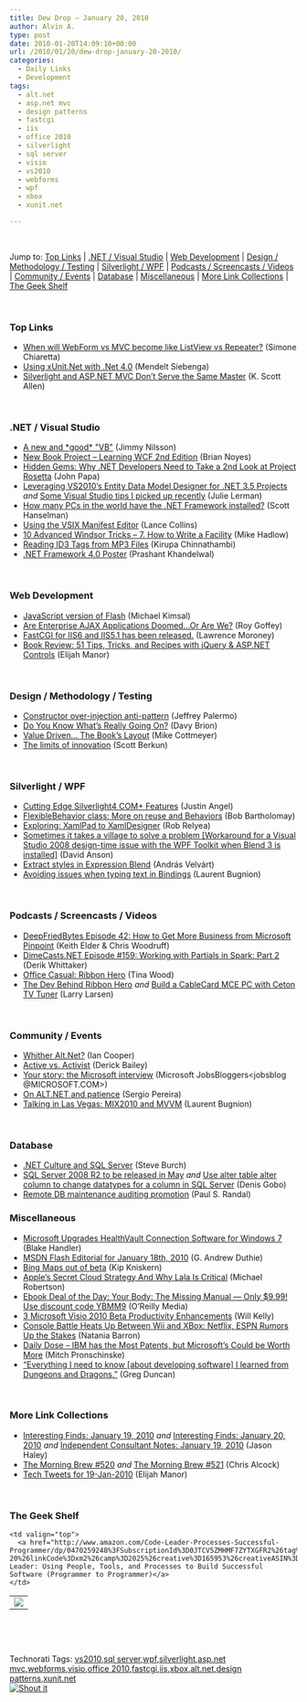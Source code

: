 ```yaml
---
title: Dew Drop – January 20, 2010
author: Alvin A.
type: post
date: 2010-01-20T14:09:10+00:00
url: /2010/01/20/dew-drop-january-20-2010/
categories:
  - Daily Links
  - Development
tags:
  - alt.net
  - asp.net mvc
  - design patterns
  - fastcgi
  - iis
  - office 2010
  - silverlight
  - sql server
  - visio
  - vs2010
  - webforms
  - wpf
  - xbox
  - xunit.net

---
```

&#160;

Jump to: [Top Links][1] | [.NET / Visual Studio][2] | [Web Development][3] | [Design / Methodology / Testing][4] | [Silverlight / WPF][5] | [Podcasts / Screencasts / Videos][6] | [Community / Events][7] | [Database][8] | [Miscellaneous][9] | [More Link Collections][10] | [The Geek Shelf][11] 

&#160;

### <a name="top"></a>Top Links

  * [When will WebForm vs MVC become like ListView vs Repeater?][12] (Simone Chiaretta)
  * [Using xUnit.Net with .Net 4.0][13] (Mendelt Siebenga)
  * [Silverlight and ASP.NET MVC Don’t Serve the Same Master][14] (K. Scott Allen)

&#160;

### <a name="dotnet"></a>.NET / Visual Studio

  * [A new and \*good\* "VB"][15] (Jimmy Nilsson)
  * [New Book Project &#8211; Learning WCF 2nd Edition][16] (Brian Noyes)
  * [Hidden Gems: Why .NET Developers Need to Take a 2nd Look at Project Rosetta][17] (John Papa)
  * [Leveraging VS2010’s Entity Data Model Designer for .NET 3.5 Projects][18] _and_&#160;[Some Visual Studio tips I picked up recently][19] (Julie Lerman)
  * [How many PCs in the world have the .NET Framework installed?][20] (Scott Hanselman)
  * [Using the VSIX Manifest Editor][21] (Lance Collins)
  * [10 Advanced Windsor Tricks – 7. How to Write a Facility][22] (Mike Hadlow)
  * [Reading ID3 Tags from MP3 Files][23] (Kirupa Chinnathambi)
  * [.NET Framework 4.0 Poster][24] (Prashant Khandelwal)

&#160;

### <a name="web"></a>Web Development

  * [JavaScript version of Flash][25] (Michael Kimsal)
  * [Are Enterprise AJAX Applications Doomed…Or Are We?][26] (Roy Goffey)
  * [FastCGI for IIS6 and IIS5.1 has been released.][27] (Lawrence Moroney)
  * [Book Review: 51 Tips, Tricks, and Recipes with jQuery & ASP.NET Controls][28] (Elijah Manor)

&#160;

### <a name="design"></a>Design / Methodology / Testing

  * [Constructor over-injection anti-pattern][29] (Jeffrey Palermo)
  * [Do You Know What’s Really Going On?][30] (Davy Brion)
  * [Value Driven&#8230; The Book&#8217;s Layout][31] (Mike Cottmeyer)
  * [The limits of innovation][32] (Scott Berkun)

&#160;

### <a name="silverlight"></a>Silverlight / WPF

  * [Cutting Edge Silverlight4 COM+ Features][33] (Justin Angel)
  * [FlexibleBehavior class: More on reuse and Behaviors][34] (Bob Bartholomay)
  * [Exploring: XamlPad to XamlDesigner][35] (Rob Relyea)
  * [Sometimes it takes a village to solve a problem [Workaround for a Visual Studio 2008 design-time issue with the WPF Toolkit when Blend 3 is installed]][36] (David Anson)
  * [Extract styles in Expression Blend][37] (András Velvárt)
  * [Avoiding issues when typing text in Bindings][38] (Laurent Bugnion)

&#160;

### <a name="podcasts"></a>Podcasts / Screencasts / Videos

  * [DeepFriedBytes Episode 42: How to Get More Business from Microsoft Pinpoint][39] (Keith Elder & Chris Woodruff)
  * [DimeCasts.NET Episode #159: Working with Partials in Spark: Part 2][40] (Derik Whittaker)
  * [Office Casual: Ribbon Hero][41] (Tina Wood)
  * [The Dev Behind Ribbon Hero][42] _and_&#160;[Build a CableCard MCE PC with Ceton TV Tuner][43] (Larry Larsen)

&#160;

### <a name="events"></a>Community / Events

  * [Whither Alt.Net?][44] (Ian Cooper)
  * [Active vs. Activist][45] (Derick Bailey)
  * [Your story: the Microsoft interview][46] (Microsoft JobsBloggers<jobsblog @MICROSOFT.COM>)
  * [On ALT.NET and patience][47] (Sergio Pereira)
  * [Talking in Las Vegas: MIX2010 and MVVM][48] (Laurent Bugnion)

&#160;

### <a name="db"></a>Database

  * [.NET Culture and SQL Server][49] (Steve Burch)
  * [SQL Server 2008 R2 to be released in May][50] _and_&#160;[Use alter table alter column to change datatypes for a column in SQL Server][51] (Denis Gobo)
  * [Remote DB maintenance auditing promotion][52] (Paul S. Randal)

<a name="sp"></a>

### <a name="misc"></a>Miscellaneous

  * [Microsoft Upgrades HealthVault Connection Software for Windows 7][53] (Blake Handler)
  * [MSDN Flash Editorial for January 18th, 2010][54] (G. Andrew Duthie)
  * [Bing Maps out of beta][55] (Kip Kniskern)
  * [Apple’s Secret Cloud Strategy And Why Lala Is Critical][56] (Michael Robertson)
  * [Ebook Deal of the Day: Your Body: The Missing Manual &#8212; Only $9.99! Use discount code YBMM9][57] (O&#8217;Reilly Media)
  * [3 Microsoft Visio 2010 Beta Productivity Enhancements][58] (Will Kelly)
  * [Console Battle Heats Up Between Wii and XBox: Netflix, ESPN Rumors Up the Stakes][59] (Natania Barron)
  * [Daily Dose &#8211; IBM has the Most Patents, but Microsoft&#8217;s Could be Worth More][60] (Mitch Pronschinske)
  * [“Everything I need to know [about developing software] I learned from Dungeons and Dragons.”][61] (Greg Duncan)

&#160;

### <a name="links"></a>More Link Collections

  * [Interesting Finds: January 19, 2010][62] _and_&#160;[Interesting Finds: January 20, 2010][63] _and_&#160;[Independent Consultant Notes: January 19, 2010][64] (Jason Haley)
  * [The Morning Brew #520][65] _and_&#160;[The Morning Brew #521][66] (Chris Alcock)
  * [Tech Tweets for 19-Jan-2010][67] (Elijah Manor)

&#160;

### <a name="shelf"></a>The Geek Shelf

<table border="0" cellspacing="0" cellpadding="0">
  <tr>
    <td>
      <img data-recalc-dims="1" decoding="async" src="https://i0.wp.com/ecx.images-amazon.com/images/I/411p-e-yCcL._SL160_.jpg?w=660" />
    </td>
    
    <td valign="top">
      <a href="http://www.amazon.com/Code-Leader-Processes-Successful-Programmer/dp/0470259248%3FSubscriptionId%3D0JTCV5ZMHMF7ZYTXGFR2%26tag%3Dalvinashcraft-20%26linkCode%3Dxm2%26camp%3D2025%26creative%3D165953%26creativeASIN%3D0470259248">Code Leader: Using People, Tools, and Processes to Build Successful Software (Programmer to Programmer)</a>
    </td>
  </tr>
</table>

&#160;

<div style="padding-bottom: 0px; margin: 0px; padding-left: 0px; padding-right: 0px; display: inline; float: none; padding-top: 0px" id="scid:C16BAC14-9A3D-4c50-9394-FBFEF7A93539:db1d15c7-1204-4f55-9e47-9175076dbc63" class="wlWriterSmartContent">
  <!--dotnetkickit-->
</div>

&#160;

<div style="padding-bottom: 0px; margin: 0px; padding-left: 0px; padding-right: 0px; display: inline; float: none; padding-top: 0px" id="scid:0767317B-992E-4b12-91E0-4F059A8CECA8:b89c5c3d-7215-40e4-a869-0bea7ecf315f" class="wlWriterSmartContent">
  Technorati Tags: <a href="http://technorati.com/tags/vs2010" rel="tag">vs2010</a>,<a href="http://technorati.com/tags/sql+server" rel="tag">sql server</a>,<a href="http://technorati.com/tags/wpf" rel="tag">wpf</a>,<a href="http://technorati.com/tags/silverlight" rel="tag">silverlight</a>,<a href="http://technorati.com/tags/asp.net+mvc" rel="tag">asp.net mvc</a>,<a href="http://technorati.com/tags/webforms" rel="tag">webforms</a>,<a href="http://technorati.com/tags/visio" rel="tag">visio</a>,<a href="http://technorati.com/tags/office+2010" rel="tag">office 2010</a>,<a href="http://technorati.com/tags/fastcgi" rel="tag">fastcgi</a>,<a href="http://technorati.com/tags/iis" rel="tag">iis</a>,<a href="http://technorati.com/tags/xbox" rel="tag">xbox</a>,<a href="http://technorati.com/tags/alt.net" rel="tag">alt.net</a>,<a href="http://technorati.com/tags/design+patterns" rel="tag">design patterns</a>,<a href="http://technorati.com/tags/xunit.net" rel="tag">xunit.net</a>
</div>

<div class="wlWriterHeaderFooter" style="margin:0px; padding:0px 0px 0px 0px;">
  <div class="shoutIt">
    <a rev="vote-for" href="http://dotnetshoutout.com/Submit?url=http%3a%2f%2fwww.alvinashcraft.com%2f2010%2f01%2f20%2fdew-drop-january-20-2010%2f&title=Dew+Drop+-+January+20%2c+2010"><img decoding="async" alt="Shout it" src="http://dotnetshoutout.com/image.axd?url=https://morningdew-bpc6g3a0fgaxdxcu.eastus2-01.azurewebsites.net/2010/01/20/dew-drop-january-20-2010/" style="border:0px" /></a>
  </div>
</div>

 [1]: https://morningdew-bpc6g3a0fgaxdxcu.eastus2-01.azurewebsites.net/#top
 [2]: https://morningdew-bpc6g3a0fgaxdxcu.eastus2-01.azurewebsites.net/#dotnet
 [3]: https://morningdew-bpc6g3a0fgaxdxcu.eastus2-01.azurewebsites.net/#web
 [4]: https://morningdew-bpc6g3a0fgaxdxcu.eastus2-01.azurewebsites.net/#design
 [5]: https://morningdew-bpc6g3a0fgaxdxcu.eastus2-01.azurewebsites.net/#silverlight
 [6]: https://morningdew-bpc6g3a0fgaxdxcu.eastus2-01.azurewebsites.net/#podcasts
 [7]: https://morningdew-bpc6g3a0fgaxdxcu.eastus2-01.azurewebsites.net/#events
 [8]: https://morningdew-bpc6g3a0fgaxdxcu.eastus2-01.azurewebsites.net/#db
 [9]: https://morningdew-bpc6g3a0fgaxdxcu.eastus2-01.azurewebsites.net/#misc
 [10]: https://morningdew-bpc6g3a0fgaxdxcu.eastus2-01.azurewebsites.net/#links
 [11]: https://morningdew-bpc6g3a0fgaxdxcu.eastus2-01.azurewebsites.net/#shelf
 [12]: http://feedproxy.google.com/~r/Codeclimber/~3/idjlkSlPUeQ/when-will-webform-vs-mvc-become-like-listview-vs-repeater.aspx
 [13]: http://feedproxy.google.com/~r/MendeltSiebenga/~3/dY9Qph9njR0/post.aspx
 [14]: http://odetocode.com/Blogs/scott/archive/2010/01/18/silverlight-and-asp-net-mvc-donrsquot-serve-the-same-master.aspx
 [15]: http://jimmynilsson.com/blog/posts/NewAndGoodVB.htm
 [16]: http://www.softinsight.com/bnoyes/2010/01/19/NewBookProjectNdashLearningWCF2ndEdition.aspx
 [17]: http://feedproxy.google.com/~r/JohnPapa/~3/44ybVunO5eI/
 [18]: http://thedatafarm.com/blog/data-access/leveraging-vs2010-rsquo-s-designer-for-net-3-5-projects/
 [19]: http://thedatafarm.com/blog/tools/some-visual-studio-tips-i-picked-up-recently/
 [20]: http://feedproxy.google.com/~r/ScottHanselman/~3/2k3TslIGYAk/HowManyPCsInTheWorldHaveTheNETFrameworkInstalled.aspx
 [21]: http://blogs.msdn.com/visualstudio/archive/2010/01/19/using-the-vsix-manifest-editor.aspx
 [22]: http://feedproxy.google.com/~r/CodeRant/~3/0fFhcx8luYk/10-advanced-windsor-tricks-7-how-to.html
 [23]: http://www.kirupa.com/developer/as3/reading_id3_tags_mp3_file.htm
 [24]: http://www.midnightprogrammer.net/post/2009/09/30/NET-Framework-40-Poster.aspx
 [25]: http://feedproxy.google.com/~r/jsmag/~3/65IyXzfwjCM/
 [26]: http://feeds.dzone.com/~r/zones/dotnet/~3/B_YfwMvWqf4/are-enterprise-ajax
 [27]: http://blogs.msdn.com/webplatform/archive/2010/01/19/fastcgi-for-iis6-and-iis5-1-has-been-released.aspx
 [28]: http://elijahmanor.com/webdevdotnet/post.aspx?id=c08d4159-0fe0-4bc6-bbb9-bdcf8cfa15ea
 [29]: http://feedproxy.google.com/~r/jeffreypalermo/~3/qjqsiaq66fo/
 [30]: http://feedproxy.google.com/~r/davybrion/~3/tS8x6CaI3sQ/
 [31]: http://feedproxy.google.com/~r/LeadingAgile/~3/zjO6lmV6CpU/here-is-last-little-bit-of-chapter-1.html
 [32]: http://www.scottberkun.com/blog/2010/the-limits-of-innovation/
 [33]: http://justinangel.net/CuttingEdgeSilverlight4ComFeatures
 [34]: http://blog.flexforcefive.com/?p=274
 [35]: http://blogs.windowsclient.net/rob_relyea/archive/2010/01/19/exploring-xamlpad-to-xamldesigner.aspx
 [36]: http://blogs.msdn.com/delay/archive/2010/01/19/sometimes-it-takes-a-village-to-solve-a-problem-workaround-for-a-visual-studio-2008-design-time-issue-with-the-wpf-toolkit-when-blend-3-is-installed.aspx
 [37]: http://dotneteers.net/blogs/vbandi/archive/2010/01/19/extract-styles-in-expression-blend.aspx
 [38]: http://feedproxy.google.com/~r/galasoft/~3/pQDVzq833Bg/avoiding-issues-when-typing-text-in-bindings.aspx
 [39]: http://feedproxy.google.com/~r/deepfriedbytes/~3/tayFRZUwLo4/
 [40]: http://feedproxy.google.com/~r/Dimecastsnet--InformAndEducateIn10MinutesOrLess/~3/VvX4pE9wBSU/159
 [41]: http://channel9.msdn.com/posts/Tina/Office-Casual-Ribbon-Hero/
 [42]: http://channel9.msdn.com/posts/LarryLarsen/Behind-Ribbon-Hero/
 [43]: http://channel9.msdn.com/posts/LarryLarsen/Build-a-CableCard-MCE-PC-with-Ceton-TV-Tuner/
 [44]: http://codebetter.com/blogs/ian_cooper/archive/2010/01/19/whither-alt-net.aspx
 [45]: http://feedproxy.google.com/~r/LosTechies/~3/RL6P6ID-JYY/active-vs-activist.aspx
 [46]: http://microsoftjobsblog.com/blog/your-story-joe-interview/
 [47]: http://feedproxy.google.com/~r/Devlicious/~3/6FEwgCOXjWI/on-alt-net-and-patience.aspx
 [48]: http://feedproxy.google.com/~r/galasoft/~3/icacT150wpU/talking-in-las-vegas-mix2010-and-mvvm.aspx
 [49]: http://www.burch-swm.com/a3.html
 [50]: http://blogs.lessthandot.com/index.php/DataMgmt/DBAdmin/MSSQLServerAdmin/sql-server-2008-r2-to-be-released-in-may
 [51]: http://blogs.lessthandot.com/index.php/DataMgmt/DataDesign/use-alter-table-alter-column-to-change-d
 [52]: http://feedproxy.google.com/~r/PaulSRandal/~3/FQjoyBh0YEw/post.aspx
 [53]: http://bhandler.spaces.live.com/Blog/cns!70F64BC910C9F7F3!7681.entry
 [54]: http://blogs.msdn.com/gduthie/archive/2010/01/19/msdn-flash-editorial-for-january-18th-2010.aspx
 [55]: http://feedproxy.google.com/~r/liveside/~3/ULrQgsjQHoc/bing-maps-out-of-beta.aspx
 [56]: http://feedproxy.google.com/~r/Techcrunch/~3/UJnNessdYxs/
 [57]: http://feeds.oreilly.com/~r/oreilly/news/~3/AXxTMW67dYw/
 [58]: http://feedproxy.google.com/~r/Webworkerdaily/~3/EAyl-kfqt9s/
 [59]: http://www.enduserblog.com/2010/01/console-battle-heats-up-between-wii-and-xbox-netflix-espn-up-the-stakes.html
 [60]: http://feeds.dzone.com/~r/zones/dotnet/~3/6MyHJh-NCpY/dzone-daily-dose-120
 [61]: http://coolthingoftheday.blogspot.com/2010/01/everything-i-need-to-know-about.html
 [62]: http://jasonhaley.com/blog/post.aspx?id=4ff0c7f1-fc65-490f-9970-484622efd160
 [63]: http://jasonhaley.com/blog/post.aspx?id=edca7ecd-042b-49ae-a93a-6e787e95fbd6
 [64]: http://jasonhaley.com/blog/post.aspx?id=eb136659-1570-4233-a73f-f50499fd867b
 [65]: http://feedproxy.google.com/~r/ReflectivePerspective/~3/SHnIb6Kmkj0/
 [66]: http://feedproxy.google.com/~r/ReflectivePerspective/~3/VtQlHMub1rE/
 [67]: http://elijahmanor.com/webdevdotnet/post.aspx?id=f9adec22-fafa-4eef-a05b-b7daacfe3bc7